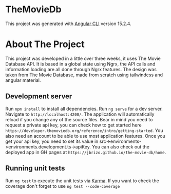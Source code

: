 # TheMovieDb

This project was generated with [Angular CLI](https://github.com/angular/angular-cli) version 15.2.4.

# About The Project

This project was developed in a little over three weeks, it uses The Movie Database API. It is based in a global state using Ngrx, the API calls and information loading are all done through Ngrx features. The design was taken from The Movie Database, made from scratch using tailwindcss and angular material.

## Development server

Run `npm install` to install all dependencies.
Run `ng serve` for a dev server. Navigate to `http://localhost:4200/`. The application will automatically reload if you change any of the source files.
Bear in mind you need to request a private api key, you can check how to get started here `https://developer.themoviedb.org/reference/intro/getting-started`. You also need an account to be able to use most application features.
Once you get your api key, you need to set its value in src->environments->environments.development.ts->apiKey.
You can also check out the deployed app in GH pages at `https://jbrizo.github.io/the-movie-db/home`.

## Running unit tests

Run `ng test` to execute the unit tests via [Karma](https://karma-runner.github.io).
If you want to check the coverage don't forget to use `ng test --code-coverage`

